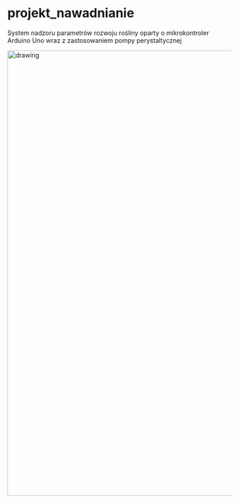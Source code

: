 # projekt_nawadnianie
System nadzoru parametrów rozwoju rośliny oparty o mikrokontroler Arduino Uno wraz z zastosowaniem pompy perystaltycznej 

<img src="prototyp mikrokontrolera na płytce stykowej po wgraniu bootloadera.jpg" alt="drawing" width="1000"/>
